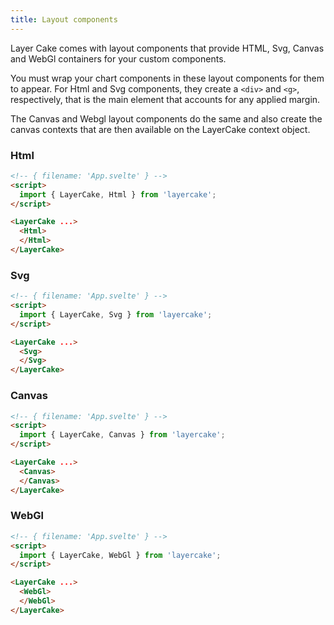 ```yaml
---
title: Layout components
---
```


Layer Cake comes with layout components that provide HTML, Svg, Canvas and WebGl containers for your custom components.

You must wrap your chart components in these layout components for them to appear. For Html and Svg components, they create a `<div>` and `<g>`, respectively, that is the main element that accounts for any applied margin.

The Canvas and Webgl layout components do the same and also create the canvas contexts that are then available on the LayerCake context object.

### Html

```html
<!-- { filename: 'App.svelte' } -->
<script>
  import { LayerCake, Html } from 'layercake';
</script>

<LayerCake ...>
  <Html>
  </Html>
</LayerCake>
```

### Svg

```html
<!-- { filename: 'App.svelte' } -->
<script>
  import { LayerCake, Svg } from 'layercake';
</script>

<LayerCake ...>
  <Svg>
  </Svg>
</LayerCake>
```

### Canvas

```html
<!-- { filename: 'App.svelte' } -->
<script>
  import { LayerCake, Canvas } from 'layercake';
</script>

<LayerCake ...>
  <Canvas>
  </Canvas>
</LayerCake>
```

### WebGl

```html
<!-- { filename: 'App.svelte' } -->
<script>
  import { LayerCake, WebGl } from 'layercake';
</script>

<LayerCake ...>
  <WebGl>
  </WebGl>
</LayerCake>
```
